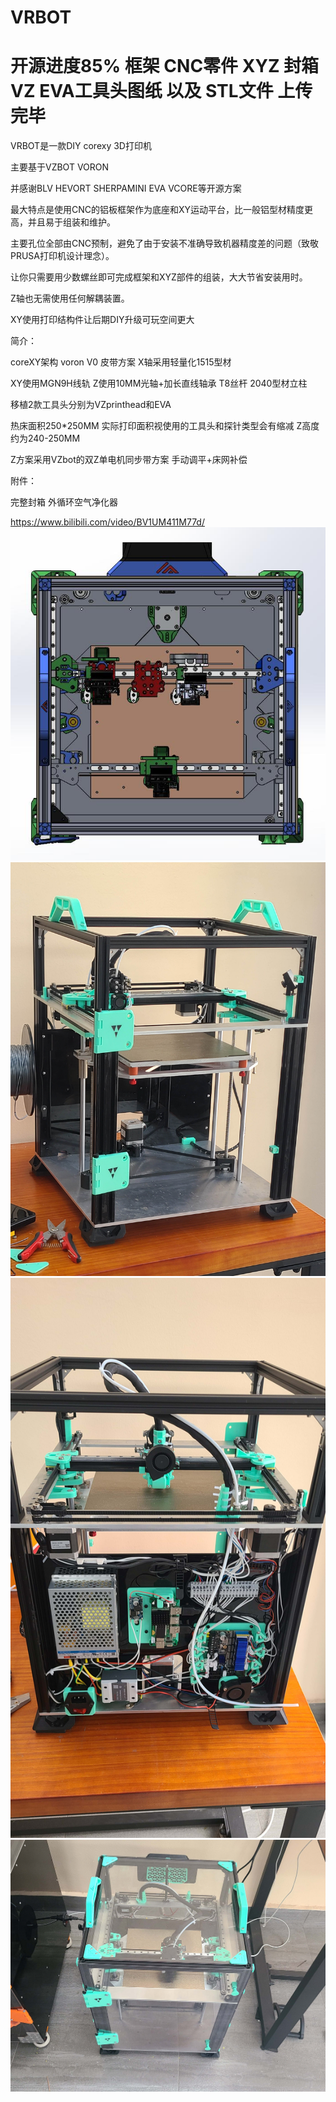# VRBOT    
# 开源进度85% 框架 CNC零件 XYZ   封箱 VZ EVA工具头图纸 以及 STL文件 上传完毕
VRBOT是一款DIY corexy 3D打印机

主要基于VZBOT VORON

并感谢BLV HEVORT SHERPAMINI EVA VCORE等开源方案

最大特点是使用CNC的铝板框架作为底座和XY运动平台，比一般铝型材精度更高，并且易于组装和维护。

主要孔位全部由CNC预制，避免了由于安装不准确导致机器精度差的问题（致敬PRUSA打印机设计理念）。

让你只需要用少数螺丝即可完成框架和XYZ部件的组装，大大节省安装用时。

Z轴也无需使用任何解耦装置。

XY使用打印结构件让后期DIY升级可玩空间更大


简介：

coreXY架构 voron V0 皮带方案 X轴采用轻量化1515型材

XY使用MGN9H线轨 Z使用10MM光轴+加长直线轴承 T8丝杆 2040型材立柱

移植2款工具头分别为VZprinthead和EVA

热床面积250*250MM 实际打印面积视使用的工具头和探针类型会有缩减 Z高度约为240-250MM

Z方案采用VZbot的双Z单电机同步带方案 手动调平+床网补偿


附件：

完整封箱 外循环空气净化器

https://www.bilibili.com/video/BV1UM411M77d/
![vrbot](https://github.com/thunder439/VRBOT/blob/main/%E4%BF%AF%E8%A7%86%E5%9B%BE.jpg)
![vrbot](https://github.com/thunder439/VRBOT/blob/main/%E6%AD%A3%E9%9D%A2.jpg)
![vrbot](https://github.com/thunder439/VRBOT/blob/main/%E8%83%8C%E9%9D%A2.jpg)
![vrbot](https://github.com/thunder439/VRBOT/blob/main/%E5%B0%81%E7%AE%B1.jpg)
